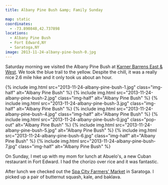 ```yaml
---
title: Albany Pine Bush &amp; Family Sunday

map: static
coordinates:
  - -73.890848,42.737898
locations:
  - Albany Pine Bush
  - Fort Edward,NY
  - Saratoga,NY
image: 2013-11-24-albany-pine-bush-0.jpg
---
```


Saturday morning we visited the Albany Pine Bush at [Karner Barrens East &amp; West](https://www.albanypinebush.org/recreation-center/trails-maps-and-conditions). We took the blue trail to the yellow. Despite the chill, it was a really nice 2.6 mile hike and it only took us about an hour.

<div class="photos">

{% include img.html src="2013-11-24-albany-pine-bush-1.jpg" class="img-half" alt="Albany Pine Bush" %}
{% include img.html src="2013-11-24-albany-pine-bush-2.jpg" class="img-half" alt="Albany Pine Bush" %}
{% include img.html src="2013-11-24-albany-pine-bush-3.jpg" class="img-half" alt="Albany Pine Bush" %}
{% include img.html src="2013-11-24-albany-pine-bush-4.jpg" class="img-half" alt="Albany Pine Bush" %}
{% include img.html src="2013-11-24-albany-pine-bush-0.jpg" class="pop-out" alt="Albany Pine Bush" %}
{% include img.html src="2013-11-24-albany-pine-bush-5.jpg" alt="Albany Pine Bush" %}
{% include img.html src="2013-11-24-albany-pine-bush-6.jpg" class="img-half" alt="Albany Pine Bush" %}
{% include img.html src="2013-11-24-albany-pine-bush-7.jpg" class="img-half" alt="Albany Pine Bush" %}

</div>

On Sunday, I met up with my mom for lunch at Abuelo's, a new Cuban restaurant in Fort Edward. I had the chorizo over rice and it was fantastic.

After lunch we checked out the [Spa City Farmers' Market](http://spacitymarket.com/test/) in Saratoga. I picked up a pair of butternut squash, kale, and baklava.
